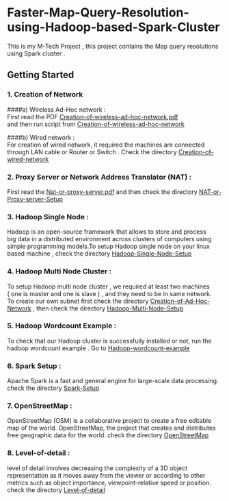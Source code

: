 # Faster-Map-Query-Resolution-using-Hadoop-based-Spark-Cluster

This is my M-Tech Project , this project contains the Map query resolutions using Spark cluster .

## Getting Started

### 1. Creation of Network

####a) Wireless Ad-Hoc network :                           
First read the PDF [Creation-of-wireless-ad-hoc-network.pdf](Creation-of-Ad-Hoc-Network/Creation-of-wireless-ad-hoc-network.pdf)            
and then run script from [Creation-of-wireless-ad-hoc-network](Creation-of-Ad-Hoc-Network/Creation-of-wireless-ad-hoc-network/)

####b) Wired network :        
For creation of wired network, it required the machines are connected    
through LAN cable or Router or Switch . Check the directory
[Creation-of-wired-network]( Creation-of-Ad-Hoc-Network/Creation-of-wired-network/)

### 2. Proxy Server or Network Address Translator (NAT) :   
First read the [Nat-or-proxy-server.pdf](NAT-or-Proxy-server-Setup/Nat-or-proxy-server.pdf) and then check the directory [NAT-or-Proxy-server-Setup](NAT-or-Proxy-server-Setup/)

### 3. Hadoop Single Node :
Hadoop is an open-source framework that allows to store and process   
big   data in a distributed environment across clusters of computers using  
simple programming models.To setup Hadoop single node on your linux    
based machine , check the directory [Hadoop-Single-Node-Setup](Hadoop-Single-Node-Setup/)
       
### 4. Hadoop Multi Node Cluster :              
To setup Hadoop multi node cluster , we required at least two machines    
( one is master and one is slave ) , and they need to be in same network.   
To create our own subnet first check the directory  [Creation-of-Ad-Hoc-Network](Creation-of-Ad-Hoc-Network/) , 
then check the directory [Hadoop-Multi-Node-Setup](Hadoop-Multi-Node-Setup/)

### 5. Hadoop Wordcount Example : 
To check that our Hadoop cluster is successfully installed or not, run the     
hadoop wordcount example . Go to [Hadoop-wordcount-example](Hadoop-wordcount-example/) 
        
### 6. Spark Setup :
Apache Spark is a fast and general engine for large-scale data processing. 
check the directory [Spark-Setup](Spark-Setup/)

### 7. OpenStreetMap :            
 OpenStreetMap (OSM) is a collaborative project to create a free editable map of the world. OpenStreetMap, the project that creates and distributes free geographic data for the world. 
check the directory [OpenStreetMap](OpenStreetMap/)

### 8. Level-of-detail :
 level of detail involves decreasing the complexity of a 3D object representation as it moves away from the viewer or according to other metrics such as object importance, viewpoint-relative speed or position.
check the directory [ Level-of-detail]( Level-of-detail/)

